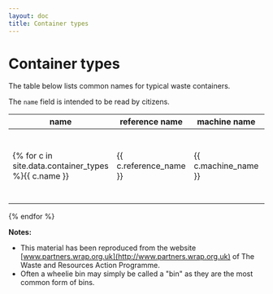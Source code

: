 ```yaml
---
layout: doc
title: Container types
---
```


# Container types

The table below lists common names for typical waste containers.

The `name` field is intended to be read by citizens. 


name | reference name  | machine name | description | image
--------|-------|--------------|-------------|------
{% for c in site.data.container_types %}{{ c.name }} | {{ c.reference_name }} | {{ c.machine_name }} | {{ c.description }} | {% if c.image %}![img]({{ site.baseurl }}/images/{{ c.image }}){% endif %}
{% endfor %}


**Notes:**

* This material has been reproduced from the website [www.partners.wrap.org.uk](http://www.partners.wrap.org.uk) of The Waste and Resources Action Programme.
* Often a wheelie bin may simply be called a "bin" as they are the most common form of bins.
